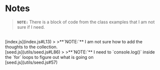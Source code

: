 # **Notes**

>**`NOTE:`** There is a block of code from the class examples that I am not sure if I need.
<br>
[index.js](index.js#L13)
>
>**`NOTE:`** I am not sure how to add the thoughts to the collection.
<br>
[seed.js](utils/seed.js#L86)
>
>**`NOTE:`** I need to `console.log()` inside the `for` loops to figure out what is going on
<br>
[seed.js](utils/seed.js#57)
